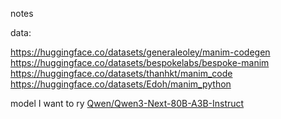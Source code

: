 notes

data:

https://huggingface.co/datasets/generaleoley/manim-codegen
https://huggingface.co/datasets/bespokelabs/bespoke-manim
https://huggingface.co/datasets/thanhkt/manim_code
https://huggingface.co/datasets/Edoh/manim_python

model I want to ry
[Qwen/Qwen3-Next-80B-A3B-Instruct](https://huggingface.co/Qwen/Qwen3-Next-80B-A3B-Instruct)
